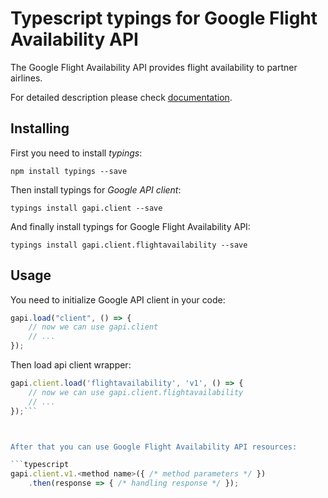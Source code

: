 # Typescript typings for Google Flight Availability API
The Google Flight Availability API provides flight availability to partner airlines.

For detailed description please check [documentation](https://devsite.googleplex.com/flightavailability).

## Installing

First you need to install *typings*:
```
npm install typings --save 
```

Then install typings for *Google API client*:
```
typings install gapi.client --save 
```

And finally install typings for Google Flight Availability API:
```
typings install gapi.client.flightavailability --save 
```

## Usage

You need to initialize Google API client in your code:
```typescript
gapi.load("client", () => { 
    // now we can use gapi.client
    // ... 
});
```

Then load api client wrapper:
```typescript
gapi.client.load('flightavailability', 'v1', () => {
    // now we can use gapi.client.flightavailability
    // ... 
});```



After that you can use Google Flight Availability API resources:

```typescript
gapi.client.v1.<method name>({ /* method parameters */ })
    .then(response => { /* handling response */ });
```